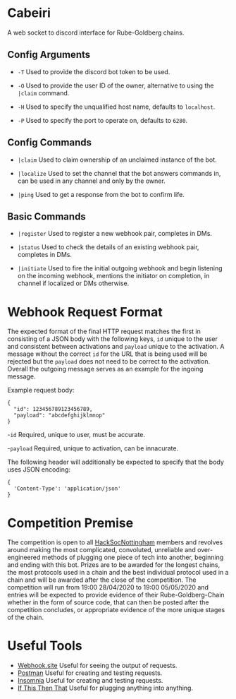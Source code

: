 # Cabeiri
A web socket to discord interface for Rube-Goldberg chains.

## Config Arguments
- `-T`
  Used to provide the discord bot token to be used.
  
- `-O`
  Used to provide the user ID of the owner, alternative to using the `|claim` command.
  
- `-H`
  Used to specify the unqualified host name, defaults to `localhost`. 
  
- `-P`
  Used to specify the port to operate on, defaults to `6280`.

## Config Commands
- `|claim`
  Used to claim ownership of an unclaimed instance of the bot. 
  
- `|localize`
  Used to set the channel that the bot answers commands in, can be used in any channel and only by the owner.
  
- `|ping`
  Used to get a response from the bot to confirm life.
  
## Basic Commands
- `|register`
  Used to register a new webhook pair, completes in DMs.
  
- `|status`
  Used to check the details of an existing webhook pair, completes in DMs.
  
- `|initiate`
  Used to fire the initial outgoing webhook and begin listening on the incoming webhook, mentions the initiator on completion, in channel if localized or DMs otherwise. 
  
# Webhook Request Format
  The expected format of the final HTTP request matches the first in consisting of a JSON body with the following keys, `id` unique to the user and consistent between activations and `payload` unique to the activation. A message without the correct `id` for the URL that is being used will be rejected but the `payload` does not need to be correct to the activation. Overall the outgoing message serves as an example for the ingoing message.

Example request body:
```
{
  "id": 123456789123456789,
  "payload": "abcdefghijklmnop"
}
```
-`id` 
  Required, unique to user, must be accurate.
  
-`payload` 
  Required, unique to activation, can be innacurate.
  
The following header will additionally be expected to specify that the body uses JSON encoding:
```
{
  'Content-Type': 'application/json'
}
```
  

# Competition Premise
  The competition is open to all [HackSocNottingham](https://github.com/HackSocNotts) members and revolves around making the most complicated, convoluted, unreliable and over-engineered methods of plugging one piece of tech into another, beginning and ending with this bot. 
  Prizes are to be awarded for the longest chains, the most protocols used in a chain and the best individual protocol used in a chain and will be awarded after the close of the competition.
  The competition will run from 19:00 28/04/2020 to 19:00 05/05/2020 and entries will be expected to provide evidence of their Rube-Goldberg-Chain whether in the form of source code, that can then be posted after the competition concludes, or appropriate evidence of the more unique stages of the chain. 

# Useful Tools
- [Webhook.site](https://webhook.site/)
  Useful for seeing the output of requests.
- [Postman](https://www.postman.com/)
  Useful for creating and testing requests.
- [Insomnia](https://insomnia.rest/)
  Useful for creating and testing requests.
- [If This Then That](https://ifttt.com/)
  Useful for plugging anything into anything.
